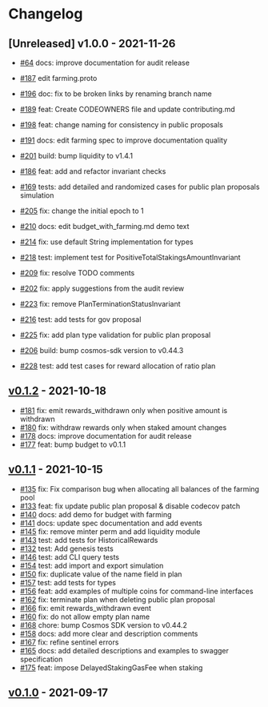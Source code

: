 <!--
Guiding Principles:

Changelogs are for humans, not machines.
There should be an entry for every single version.
The same types of changes should be grouped.
Versions and sections should be linkable.
The latest version comes first.
The release date of each version is displayed.
Mention whether you follow Semantic Versioning.

Usage:

Change log entries are to be added to the Unreleased section under the
appropriate stanza (see below). Each entry should ideally include a tag and
the Github issue reference in the following format:

* (<tag>) \#<issue-number> message

The issue numbers will later be link-ified during the release process so you do
not have to worry about including a link manually, but you can if you wish.

Types of changes (Stanzas):

"Features" for new features.
"Improvements" for changes in existing functionality.
"Deprecated" for soon-to-be removed features.
"Bug Fixes" for any bug fixes.
"Client Breaking" for breaking Protobuf, gRPC and REST routes used by end-users.
"CLI Breaking" for breaking CLI commands.
"API Breaking" for breaking exported APIs used by developers building on SDK.
"State Machine Breaking" for any changes that result in a different AppState given same genesisState and txList.
Ref: https://keepachangelog.com/en/1.0.0/
-->
<!-- markdown-link-check-disable -->

# Changelog

## [Unreleased] v1.0.0 - 2021-11-26

* [\#64](https://github.com/tendermint/farming/pull/64) docs: improve documentation for audit release

* [\#187](https://github.com/tendermint/farming/pull/187) edit farming.proto
* [\#196](https://github.com/tendermint/farming/pull/196) doc: fix to be broken links by renaming branch name
* [\#189](https://github.com/tendermint/farming/pull/189) feat: Create CODEOWNERS file and update contributing.md
* [\#198](https://github.com/tendermint/farming/pull/198) feat: change naming for consistency in public proposals
* [\#191](https://github.com/tendermint/farming/pull/191) docs: edit farming spec to improve documentation quality
* [\#201](https://github.com/tendermint/farming/pull/201) build: bump liquidity to v1.4.1
* [\#186](https://github.com/tendermint/farming/pull/186) feat: add and refactor invariant checks
* [\#169](https://github.com/tendermint/farming/pull/169) tests: add detailed and randomized cases for public plan proposals simulation
* [\#205](https://github.com/tendermint/farming/pull/205) fix: change the initial epoch to 1
* [\#210](https://github.com/tendermint/farming/pull/210) docs: edit budget_with_farming.md demo text
* [\#214](https://github.com/tendermint/farming/pull/214) fix: use default String implementation for types
* [\#218](https://github.com/tendermint/farming/pull/218) test: implement test for PositiveTotalStakingsAmountInvariant
* [\#209](https://github.com/tendermint/farming/pull/209) fix: resolve TODO comments
* [\#202](https://github.com/tendermint/farming/pull/202) fix: apply suggestions from the audit review
* [\#223](https://github.com/tendermint/farming/pull/223) fix: remove PlanTerminationStatusInvariant
* [\#216](https://github.com/tendermint/farming/pull/216) test: add tests for gov proposal
* [\#225](https://github.com/tendermint/farming/pull/225) fix: add plan type validation for public plan proposal
* [\#206](https://github.com/tendermint/farming/pull/206) build: bump cosmos-sdk version to v0.44.3
* [\#228](https://github.com/tendermint/farming/pull/228) test: add test cases for reward allocation of ratio plan

## [v0.1.2](https://github.com/tendermint/farming/releases/tag/v0.1.2) - 2021-10-18

* [\#181](https://github.com/tendermint/farming/pull/181) fix: emit rewards_withdrawn only when positive amount is withdrawn
* [\#180](https://github.com/tendermint/farming/pull/180) fix: withdraw rewards only when staked amount changes
* [\#178](https://github.com/tendermint/farming/pull/178) docs: improve documentation for audit release
* [\#177](https://github.com/tendermint/farming/pull/177) feat: bump budget to v0.1.1

## [v0.1.1](https://github.com/tendermint/farming/releases/tag/v0.1.1) - 2021-10-15

* [\#135](https://github.com/tendermint/farming/pull/135) fix: Fix comparison bug when allocating all balances of the farming pool
* [\#133](https://github.com/tendermint/farming/pull/133) feat: fix update public plan proposal & disable codecov patch
* [\#140](https://github.com/tendermint/farming/pull/140) docs: add demo for budget with farming
* [\#141](https://github.com/tendermint/farming/pull/141) docs: update spec documentation and add events
* [\#145](https://github.com/tendermint/farming/pull/145) fix: remove minter perm and add liquidity module
* [\#143](https://github.com/tendermint/farming/pull/143) test: add tests for HistoricalRewards
* [\#132](https://github.com/tendermint/farming/pull/132) test: Add genesis tests
* [\#146](https://github.com/tendermint/farming/pull/146) test: add CLI query tests
* [\#154](https://github.com/tendermint/farming/pull/154) test: add import and export simulation
* [\#150](https://github.com/tendermint/farming/pull/150) fix: duplicate value of the name field in plan
* [\#157](https://github.com/tendermint/farming/pull/157) test: add tests for types
* [\#156](https://github.com/tendermint/farming/pull/156) feat: add examples of multiple coins for command-line interfaces
* [\#162](https://github.com/tendermint/farming/pull/162) fix: terminate plan when deleting public plan proposal
* [\#166](https://github.com/tendermint/farming/pull/166) fix: emit rewards_withdrawn event
* [\#160](https://github.com/tendermint/farming/pull/160) fix: do not allow empty plan name
* [\#168](https://github.com/tendermint/farming/pull/168) chore: bump Cosmos SDK version to v0.44.2
* [\#158](https://github.com/tendermint/farming/pull/158) docs: add more clear and description comments
* [\#167](https://github.com/tendermint/farming/pull/167) fix: refine sentinel errors
* [\#165](https://github.com/tendermint/farming/pull/165) docs: add detailed descriptions and examples to swagger specification
* [\#175](https://github.com/tendermint/farming/pull/175) feat: impose DelayedStakingGasFee when staking

## [v0.1.0](https://github.com/tendermint/farming/releases/tag/v0.1.0) - 2021-09-17